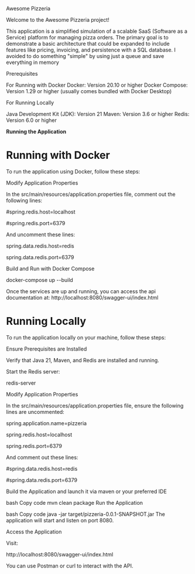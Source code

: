 Awesome Pizzeria

Welcome to the Awesome Pizzeria project! 

This application is a simplified simulation of a scalable SaaS (Software as a Service) platform for managing pizza orders. The primary goal is to demonstrate a basic architecture that could be expanded to include features like pricing, invoicing, and persistence with a SQL database. I avoided to do something "simple" by using just a queue and save everything in memory

Prerequisites

For Running with Docker
Docker: Version 20.10 or higher
Docker Compose: Version 1.29 or higher (usually comes bundled with Docker Desktop)

For Running Locally

Java Development Kit (JDK): Version 21
Maven: Version 3.6 or higher
Redis: Version 6.0 or higher

**Running the Application**

# **Running with Docker**

To run the application using Docker, follow these steps:

Modify Application Properties

In the src/main/resources/application.properties file, comment out the following lines:

#spring.redis.host=localhost

#spring.redis.port=6379

And uncomment these lines:

spring.data.redis.host=redis

spring.data.redis.port=6379

Build and Run with Docker Compose

docker-compose up --build

Once the services are up and running, you can access the api documentation at:
http://localhost:8080/swagger-ui/index.html

# Running Locally

To run the application locally on your machine, follow these steps:

Ensure Prerequisites are Installed

Verify that Java 21, Maven, and Redis are installed and running.

Start the Redis server:

redis-server

Modify Application Properties

In the src/main/resources/application.properties file, ensure the following lines are uncommented:


spring.application.name=pizzeria

spring.redis.host=localhost

spring.redis.port=6379

And comment out these lines:

#spring.data.redis.host=redis

#spring.data.redis.port=6379

Build the Application and launch it via maven or your preferred IDE

bash
Copy code
mvn clean package
Run the Application

bash
Copy code
java -jar target/pizzeria-0.0.1-SNAPSHOT.jar
The application will start and listen on port 8080.

Access the Application

Visit:

http://localhost:8080/swagger-ui/index.html

You can use Postman or curl to interact with the API.